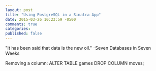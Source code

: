 ```yaml
---
layout: post
title: "Using PostgreSQL in a Sinatra App"
date: 2015-03-26 10:23:59 -0500
comments: true
categories:
published: false
---
```


"It has been said that data is the new oil." -Seven Databases in Seven Weeks

Removing a column:
ALTER TABLE games DROP COLUMN moves;